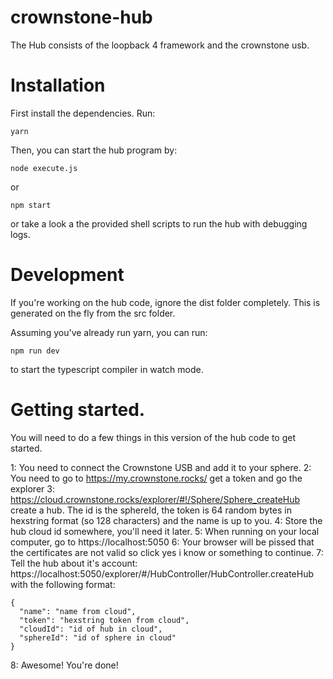 # crownstone-hub

The Hub consists of the loopback 4 framework and the crownstone usb.


# Installation

First install the dependencies. Run:

```
yarn
```

Then, you can start the hub program by:

```
node execute.js
```

or

```
npm start
```

or take a look a the provided shell scripts to run the hub with debugging logs.

# Development

If you're working on the hub code, ignore the dist folder completely. This is generated on the fly from the src folder.

Assuming you've already run yarn, you can run:

```
npm run dev
```

to start the typescript compiler in watch mode.


# Getting started.

You will need to do a few things in this version of the hub code to get started.

1: You need to connect the Crownstone USB and add it to your sphere.
2: You need to go to https://my.crownstone.rocks/ get a token and go the explorer
3: https://cloud.crownstone.rocks/explorer/#!/Sphere/Sphere_createHub create a hub. The id is the sphereId, the token is 64 random bytes in hexstring format (so 128 characters) and the name is up to you.
4: Store the hub cloud id somewhere, you'll need it later.
5: When running on your local computer, go to https://localhost:5050
6: Your browser will be pissed that the certificates are not valid so click yes i know or something to continue.
7: Tell the hub about it's account: https://localhost:5050/explorer/#/HubController/HubController.createHub with the following format:
```
{
  "name": "name from cloud",
  "token": "hexstring token from cloud",
  "cloudId": "id of hub in cloud",
  "sphereId": "id of sphere in cloud"
}
```
8: Awesome! You're done!
